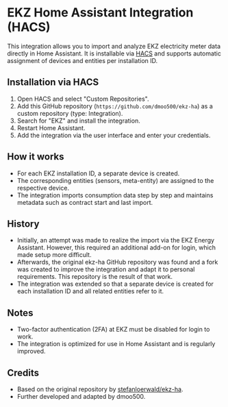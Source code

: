 

# EKZ Home Assistant Integration (HACS)

This integration allows you to import and analyze EKZ electricity meter data directly in Home Assistant. It is installable via [HACS](https://hacs.xyz/) and supports automatic assignment of devices and entities per installation ID.

## Installation via HACS

1. Open HACS and select "Custom Repositories".
2. Add this GitHub repository (`https://github.com/dmoo500/ekz-ha`) as a custom repository (type: Integration).
3. Search for "EKZ" and install the integration.
4. Restart Home Assistant.
5. Add the integration via the user interface and enter your credentials.

## How it works
- For each EKZ installation ID, a separate device is created.
- The corresponding entities (sensors, meta-entity) are assigned to the respective device.
- The integration imports consumption data step by step and maintains metadata such as contract start and last import.

## History
- Initially, an attempt was made to realize the import via the EKZ Energy Assistant. However, this required an additional add-on for login, which made setup more difficult.
- Afterwards, the original ekz-ha GitHub repository was found and a fork was created to improve the integration and adapt it to personal requirements. This repository is the result of that work.
- The integration was extended so that a separate device is created for each installation ID and all related entities refer to it.

## Notes
- Two-factor authentication (2FA) at EKZ must be disabled for login to work.
- The integration is optimized for use in Home Assistant and is regularly improved.

## Credits
- Based on the original repository by [stefanloerwald/ekz-ha](https://github.com/stefanloerwald/ekz-ha).
- Further developed and adapted by dmoo500.
